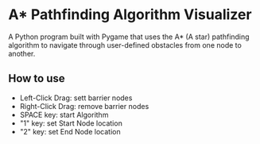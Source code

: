 # A* Pathfinding Algorithm Visualizer
A Python program built with Pygame that uses the A* (A star) pathfinding algorithm to navigate through user-defined obstacles from one node to another.

## How to use
* Left-Click Drag: sett barrier nodes
* Right-Click Drag: remove barrier nodes
* SPACE key: start Algorithm
* "1" key: set Start Node location
* "2" key: set End Node location